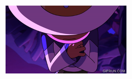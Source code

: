 
<p align="center">
  <img src="https://github.com/TainaCarazzato/TainaCarazzato/raw/main/Luz_Just_Wanted_to_be_Understood.gif" width="75%">
</p>

<h2></h2>

<br>

<!---
TainaCarazzato/TainaCarazzato is a ✨ special ✨ repository because its `README.md` (this file) appears on your GitHub profile.
You can click the Preview link to take a look at your changes.
--->
